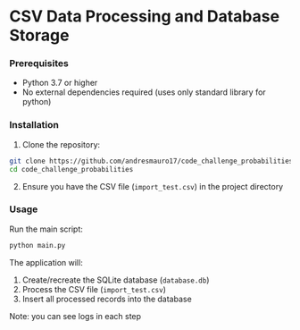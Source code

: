 # CSV Data Processing and Database Storage

### Prerequisites
- Python 3.7 or higher
- No external dependencies required (uses only standard library for python)

### Installation

1. Clone the repository:
```bash
git clone https://github.com/andresmauro17/code_challenge_probabilities
cd code_challenge_probabilities
```

2. Ensure you have the CSV file (`import_test.csv`) in the project directory

### Usage

Run the main script:
```bash
python main.py
```

The application will:
1. Create/recreate the SQLite database (`database.db`)
2. Process the CSV file (`import_test.csv`)
3. Insert all processed records into the database

Note: you can see logs in each step


